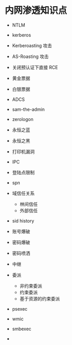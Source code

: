 # 内网渗透知识点



- NTLM
- kerberos
- Kerberoasting 攻击
- AS-Roasting 攻击
- 关闭预认证下直接 RCE
- 黄金票据
- 白银票据
- ADCS
- sam-the-admin
- zerologon
- 永恒之蓝
- 永恒之黑
- 打印机漏洞
- IPC
- 登陆点限制
- spn
- 域信任关系
  - 林间信任
  - 外部信任

- sid history
- 账号爆破
- 密码爆破
- 密码喷洒
- 中继
- 委派
  - 非约束委派
  - 约束委派
  - 基于资源的约束委派

- psexec
- wmic
- smbexec
- 











